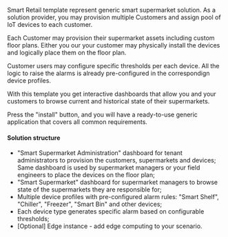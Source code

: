 Smart Retail template represent generic smart supermarket solution. 
As a solution provider, you may provision multiple Customers 
and assign pool of IoT devices to each customer.

Each Customer may provision their supermarket assets including custom floor plans.
Either you our your customer may physically install the devices and logically place them on the floor plan.

Customer users may configure specific thresholds per each device. 
All the logic to raise the alarms is already pre-configured in the correspondign device profiles.  

With this template you get interactive dashboards that allow you and your customers to 
browse current and historical state of their supermarkets.  

Press the "install" button, and you will have a ready-to-use generic application that covers all common requirements.

#### Solution structure

* "Smart Supermarket Administration" dashboard for tenant administrators to provision the customers, supermarkets and devices;
  Same dashboard is used by supermarket managers or your field engineers to place the devices on the floor plan;
* "Smart Supermarket" dashboard for supermarket managers to browse state of the supermarkets they are responsible for;
* Multiple device profiles with pre-configured alarm rules: "Smart Shelf", "Chiller", "Freezer", "Smart Bin" and other devices;
* Each device type generates specific alarm based on configurable thresholds;
* [Optional] Edge instance - add edge computing to your scenario.